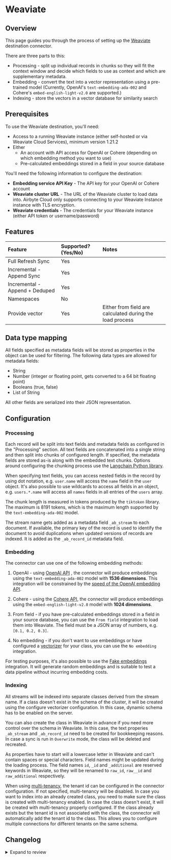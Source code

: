 # Weaviate

## Overview

This page guides you through the process of setting up the [Weaviate](https://weaviate.io/) destination connector.

There are three parts to this:

- Processing - split up individual records in chunks so they will fit the context window and decide which fields to use as context and which are supplementary metadata.
- Embedding - convert the text into a vector representation using a pre-trained model (Currently, OpenAI's `text-embedding-ada-002` and Cohere's `embed-english-light-v2.0` are supported.)
- Indexing - store the vectors in a vector database for similarity search

## Prerequisites

To use the Weaviate destination, you'll need:

- Access to a running Weaviate instance (either self-hosted or via Weaviate Cloud Services), minimum version 1.21.2
- Either
  - An account with API access for OpenAI or Cohere (depending on which embedding method you want to use)
  - Pre-calculated embeddings stored in a field in your source database

You'll need the following information to configure the destination:

- **Embedding service API Key** - The API key for your OpenAI or Cohere account
- **Weaviate cluster URL** - The URL of the Weaviate cluster to load data into. Airbyte Cloud only supports connecting to your Weaviate Instance instance with TLS encryption.
- **Weaviate credentials** - The credentials for your Weaviate instance (either API token or username/password)

## Features

| Feature                        | Supported?\(Yes/No\) | Notes                                                    |
| :----------------------------- | :------------------- | :------------------------------------------------------- |
| Full Refresh Sync              | Yes                  |                                                          |
| Incremental - Append Sync      | Yes                  |                                                          |
| Incremental - Append + Deduped | Yes                  |                                                          |
| Namespaces                     | No                   |                                                          |
| Provide vector                 | Yes                  | Either from field are calculated during the load process |

## Data type mapping

All fields specified as metadata fields will be stored as properties in the object can be used for filtering. The following data types are allowed for metadata fields:

- String
- Number (integer or floating point, gets converted to a 64 bit floating point)
- Booleans (true, false)
- List of String

All other fields are serialized into their JSON representation.

## Configuration

### Processing

Each record will be split into text fields and metadata fields as configured in the "Processing" section. All text fields are concatenated into a single string and then split into chunks of configured length. If specified, the metadata fields are stored as-is along with the embedded text chunks. Options around configuring the chunking process use the [Langchain Python library](https://python.langchain.com/docs/get_started/introduction).

When specifying text fields, you can access nested fields in the record by using dot notation, e.g. `user.name` will access the `name` field in the `user` object. It's also possible to use wildcards to access all fields in an object, e.g. `users.*.name` will access all `names` fields in all entries of the `users` array.

The chunk length is measured in tokens produced by the `tiktoken` library. The maximum is 8191 tokens, which is the maximum length supported by the `text-embedding-ada-002` model.

The stream name gets added as a metadata field `_ab_stream` to each document. If available, the primary key of the record is used to identify the document to avoid duplications when updated versions of records are indexed. It is added as the `_ab_record_id` metadata field.

### Embedding

The connector can use one of the following embedding methods:

1. OpenAI - using [OpenAI API](https://beta.openai.com/docs/api-reference/text-embedding) , the connector will produce embeddings using the `text-embedding-ada-002` model with **1536 dimensions**. This integration will be constrained by the [speed of the OpenAI embedding API](https://platform.openai.com/docs/guides/rate-limits/overview).

2. Cohere - using the [Cohere API](https://docs.cohere.com/reference/embed), the connector will produce embeddings using the `embed-english-light-v2.0` model with **1024 dimensions**.

3. From field - if you have pre-calculated embeddings stored in a field in your source database, you can use the `From field` integration to load them into Weaviate. The field must be a JSON array of numbers, e.g. `[0.1, 0.2, 0.3]`.

4. No embedding - if you don't want to use embeddings or have configured a [vectorizer](https://weaviate.io/developers/weaviate/modules/retriever-vectorizer-modules) for your class, you can use the `No embedding` integration.

For testing purposes, it's also possible to use the [Fake embeddings](https://python.langchain.com/docs/modules/data_connection/text_embedding/integrations/fake) integration. It will generate random embeddings and is suitable to test a data pipeline without incurring embedding costs.

### Indexing

All streams will be indexed into separate classes derived from the stream name.
If a class doesn't exist in the schema of the cluster, it will be created using the configure vectorizer configuration. In this case, dynamic schema has to be enabled on the server.

You can also create the class in Weaviate in advance if you need more control over the schema in Weaviate. In this case, the text properies `_ab_stream` and `_ab_record_id` need to be created for bookkeeping reasons. In case a sync is run in `Overwrite` mode, the class will be deleted and recreated.

As properties have to start will a lowercase letter in Weaviate and can't contain spaces or special characters. Field names might be updated during the loading process. The field names `id`, `_id` and `_additional` are reserved keywords in Weaviate, so they will be renamed to `raw_id`, `raw__id` and `raw_additional` respectively.

When using [multi-tenancy](https://weaviate.io/developers/weaviate/manage-data/multi-tenancy), the tenant id can be configured in the connector configuration. If not specified, multi-tenancy will be disabled. In case you want to index into an already created class, you need to make sure the class is created with multi-tenancy enabled. In case the class doesn't exist, it will be created with multi-tenancy properly configured. If the class already exists but the tenant id is not associated with the class, the connector will automatically add the tenant id to the class. This allows you to configure multiple connections for different tenants on the same schema.

## Changelog

<details>
  <summary>Expand to review</summary>

| Version | Date       | Pull Request                                               | Subject                                                                                                                                      |
|:--------| :--------- | :--------------------------------------------------------- | :------------------------------------------------------------------------------------------------------------------------------------------- |
| 0.2.60 | 2025-07-26 | [61103](https://github.com/airbytehq/airbyte/pull/61103) | Update dependencies |
| 0.2.59 | 2025-05-17 | [57180](https://github.com/airbytehq/airbyte/pull/57180) | Update dependencies |
| 0.2.58 | 2025-03-29 | [56089](https://github.com/airbytehq/airbyte/pull/56089) | Update dependencies |
| 0.2.57 | 2025-03-08 | [55424](https://github.com/airbytehq/airbyte/pull/55424) | Update dependencies |
| 0.2.56 | 2025-03-01 | [54880](https://github.com/airbytehq/airbyte/pull/54880) | Update dependencies |
| 0.2.55 | 2025-02-22 | [54278](https://github.com/airbytehq/airbyte/pull/54278) | Update dependencies |
| 0.2.54 | 2025-02-15 | [53894](https://github.com/airbytehq/airbyte/pull/53894) | Update dependencies |
| 0.2.53 | 2025-02-08 | [53424](https://github.com/airbytehq/airbyte/pull/53424) | Update dependencies |
| 0.2.52 | 2025-02-01 | [52944](https://github.com/airbytehq/airbyte/pull/52944) | Update dependencies |
| 0.2.51 | 2025-01-25 | [52211](https://github.com/airbytehq/airbyte/pull/52211) | Update dependencies |
| 0.2.50 | 2025-01-18 | [51759](https://github.com/airbytehq/airbyte/pull/51759) | Update dependencies |
| 0.2.49 | 2025-01-11 | [51259](https://github.com/airbytehq/airbyte/pull/51259) | Update dependencies |
| 0.2.48 | 2025-01-04 | [50908](https://github.com/airbytehq/airbyte/pull/50908) | Update dependencies |
| 0.2.47 | 2024-12-28 | [50444](https://github.com/airbytehq/airbyte/pull/50444) | Update dependencies |
| 0.2.46 | 2024-12-21 | [50182](https://github.com/airbytehq/airbyte/pull/50182) | Update dependencies |
| 0.2.45 | 2024-12-14 | [49317](https://github.com/airbytehq/airbyte/pull/49317) | Update dependencies |
| 0.2.44 | 2024-11-25 | [48640](https://github.com/airbytehq/airbyte/pull/48640) | Update dependencies |
| 0.2.43 | 2024-11-04 | [48244](https://github.com/airbytehq/airbyte/pull/48244) | Update dependencies |
| 0.2.42 | 2024-10-29 | [47063](https://github.com/airbytehq/airbyte/pull/47063) | Update dependencies |
| 0.2.41 | 2024-10-12 | [46848](https://github.com/airbytehq/airbyte/pull/46848) | Update dependencies |
| 0.2.40 | 2024-10-05 | [46465](https://github.com/airbytehq/airbyte/pull/46465) | Update dependencies |
| 0.2.39 | 2024-09-28 | [46189](https://github.com/airbytehq/airbyte/pull/46189) | Update dependencies |
| 0.2.38 | 2024-09-21 | [45822](https://github.com/airbytehq/airbyte/pull/45822) | Update dependencies |
| 0.2.37 | 2024-09-14 | [45560](https://github.com/airbytehq/airbyte/pull/45560) | Update dependencies |
| 0.2.36 | 2024-09-07 | [45216](https://github.com/airbytehq/airbyte/pull/45216) | Update dependencies |
| 0.2.35 | 2024-08-31 | [44964](https://github.com/airbytehq/airbyte/pull/44964) | Update dependencies |
| 0.2.34 | 2024-08-24 | [44668](https://github.com/airbytehq/airbyte/pull/44668) | Update dependencies |
| 0.2.33 | 2024-08-22 | [44530](https://github.com/airbytehq/airbyte/pull/44530) | Update test dependencies |
| 0.2.32 | 2024-08-17 | [44216](https://github.com/airbytehq/airbyte/pull/44216) | Update dependencies |
| 0.2.31 | 2024-08-12 | [43906](https://github.com/airbytehq/airbyte/pull/43906) | Update dependencies |
| 0.2.30 | 2024-08-10 | [43599](https://github.com/airbytehq/airbyte/pull/43599) | Update dependencies |
| 0.2.29 | 2024-08-03 | [43084](https://github.com/airbytehq/airbyte/pull/43084) | Update dependencies |
| 0.2.28 | 2024-07-27 | [42629](https://github.com/airbytehq/airbyte/pull/42629) | Update dependencies |
| 0.2.27 | 2024-07-20 | [42283](https://github.com/airbytehq/airbyte/pull/42283) | Update dependencies |
| 0.2.26 | 2024-07-13 | [41935](https://github.com/airbytehq/airbyte/pull/41935) | Update dependencies |
| 0.2.25 | 2024-07-10 | [41504](https://github.com/airbytehq/airbyte/pull/41504) | Update dependencies |
| 0.2.24 | 2024-07-09 | [41222](https://github.com/airbytehq/airbyte/pull/41222) | Update dependencies |
| 0.2.23 | 2024-07-06 | [40943](https://github.com/airbytehq/airbyte/pull/40943) | Update dependencies |
| 0.2.22 | 2024-06-29 | [40633](https://github.com/airbytehq/airbyte/pull/40633) | Update dependencies |
| 0.2.21 | 2024-06-25 | [40274](https://github.com/airbytehq/airbyte/pull/40274) | Update dependencies |
| 0.2.20 | 2024-06-22 | [40109](https://github.com/airbytehq/airbyte/pull/40109) | Update dependencies |
| 0.2.19 | 2024-06-06 | [39212](https://github.com/airbytehq/airbyte/pull/39212) | [autopull] Upgrade base image to v1.2.2 |
| 0.2.18 | 2024-05-15 | [38272](https://github.com/airbytehq/airbyte/pull/38272) | Replace AirbyteLogger with logging.Logger |
| 0.2.17  | 2024-04-15 | [#37333](https://github.com/airbytehq/airbyte/pull/37333)  | Update CDK & pytest version to fix security vulnerabilities.                                                                                 |
| 0.2.16  | 2024-03-22 | [#35911](https://github.com/airbytehq/airbyte/pull/35911)  | Fix tests and move to Poetry                                                                                                                 |
| 0.2.15  | 2023-01-25 | [#34529](https://github.com/airbytehq/airbyte/pull/34529)  | Fix tests                                                                                                                                    |
| 0.2.14  | 2023-01-15 | [#34229](https://github.com/airbytehq/airbyte/pull/34229)  | Allow configuring tenant id                                                                                                                  |
| 0.2.13  | 2023-12-11 | [#33303](https://github.com/airbytehq/airbyte/pull/33303)  | Fix bug with embedding special tokens                                                                                                        |
| 0.2.12  | 2023-12-07 | [#33218](https://github.com/airbytehq/airbyte/pull/33218)  | Normalize metadata field names                                                                                                               |
| 0.2.11  | 2023-12-01 | [#32697](https://github.com/airbytehq/airbyte/pull/32697)  | Allow omitting raw text                                                                                                                      |
| 0.2.10  | 2023-11-16 | [#32608](https://github.com/airbytehq/airbyte/pull/32608)  | Support deleting records for CDC sources                                                                                                     |
| 0.2.9   | 2023-11-13 | [#32357](https://github.com/airbytehq/airbyte/pull/32357)  | Improve spec schema                                                                                                                          |
| 0.2.8   | 2023-11-03 | [#32134](https://github.com/airbytehq/airbyte/pull/32134)  | Improve test coverage                                                                                                                        |
| 0.2.7   | 2023-11-03 | [#32134](https://github.com/airbytehq/airbyte/pull/32134)  | Upgrade weaviate client library                                                                                                              |
| 0.2.6   | 2023-11-01 | [#32038](https://github.com/airbytehq/airbyte/pull/32038)  | Retry failed object loads                                                                                                                    |
| 0.2.5   | 2023-10-24 | [#31953](https://github.com/airbytehq/airbyte/pull/31953)  | Fix memory leak                                                                                                                              |
| 0.2.4   | 2023-10-23 | [#31563](https://github.com/airbytehq/airbyte/pull/31563)  | Add field mapping option, improve append+dedupe sync performance and remove unnecessary retry logic                                          |
| 0.2.3   | 2023-10-19 | [#31599](https://github.com/airbytehq/airbyte/pull/31599)  | Base image migration: remove Dockerfile and use the python-connector-base image                                                              |
| 0.2.2   | 2023-10-15 | [#31329](https://github.com/airbytehq/airbyte/pull/31329)  | Add OpenAI-compatible embedder option                                                                                                        |
| 0.2.1   | 2023-10-04 | [#31075](https://github.com/airbytehq/airbyte/pull/31075)  | Fix OpenAI embedder batch size and conflict field name handling                                                                              |
| 0.2.0   | 2023-09-22 | [#30151](https://github.com/airbytehq/airbyte/pull/30151)  | Add embedding capabilities, overwrite and dedup support and API key auth mode, make certified. 🚨 Breaking changes - check migrations guide. |
| 0.1.1   | 2022-02-08 | [\#22527](https://github.com/airbytehq/airbyte/pull/22527) | Multiple bug fixes: Support String based IDs, arrays of uknown type and additionalProperties of type object and array of objects             |
| 0.1.0   | 2022-12-06 | [\#20094](https://github.com/airbytehq/airbyte/pull/20094) | Add Weaviate destination                                                                                                                     |

</details>
